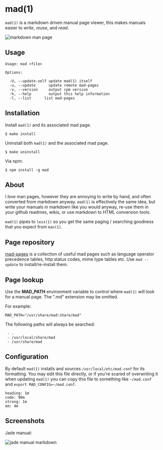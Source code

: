
# mad(1)

  `mad(1)` is a markdown driven manual page viewer,
  this makes manuals easier to _write_, _reuse_, and
  _read_.

  ![markdown man page](http://f.cl.ly/items/2G271F3c0D3p2i2V3l3k/Screen%20Shot%202012-04-14%20at%2012.44.58%20PM.png)

## Usage

    Usage: mad <file>

    Options:

      -U, --update-self update mad(1) itself
      -u, --update      update remote mad-pages
      -v, --version     output cpm version
      -h, --help        output this help information
      -l, --list      list mad-pages

## Installation

  Install `mad(1)` and its associated mad page.

    $ make install

  Uninstall both `mad(1)` and the associated mad page.

    $ make uninstall

  Via npm:

    $ npm install -g mad

## About

  I _love_ man pages, however they are annoying to write by hand,
  and often converted from markdown anyway. `mad(1)` is effectively
  the same idea, but write your manuals in markdown like you would anyway,
  re-use them in your github readmes, wikis, or use markdown to HTML conversion
  tools.

  `mad(1)` pipes to `less(1)` so you get the same paging / searching
  goodness that you expect from `man(1)`.

## Page repository

  [mad-pages](https://github.com/visionmedia/mad-pages) is a collection of
  useful mad pages such as language operator precedence tables, http status
  codes, mime type tables etc. Use `mad --update` to install/re-install them.

## Page lookup

  Use the __MAD_PATH__ environment variable to control
  where `mad(1)` will look for a manual page.
  The ".md" extension may be omitted.

  For example:
  
    MAD_PATH="/usr/share/mad:share/mad"

  The following paths will always be searched:
  
     - .
     - /usr/local/share/mad
     - /usr/share/mad

## Configuration

  By default `mad(1)` installs and sources `/usr/local/etc/mad.conf` for its formatting. You may edit this file directly, or if you're scared of overwriting it
  when updating `mad(1)` you can copy this file to something like `~/mad.conf` and `export MAD_CONFIG=~/mad.conf`.

```
heading: 1m
code: 90m
strong: 1m
em: 4m
```

## Screenshots

  Jade manual:
  
  ![jade manual markdown](http://f.cl.ly/items/3g1v2W213S2N390B201q/Screen%20Shot%202012-04-14%20at%201.54.35%20PM.png)